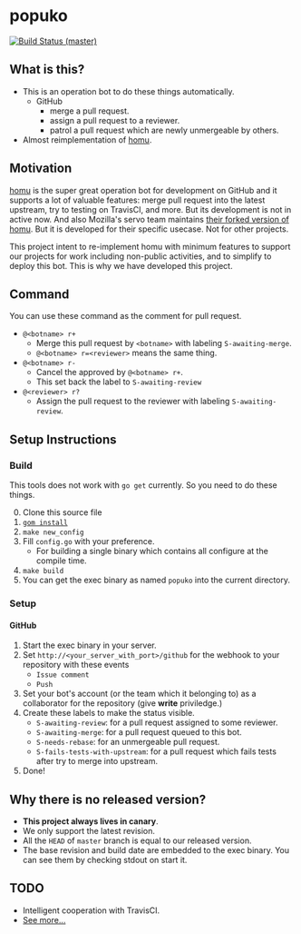 # popuko

[![Build Status (master)](https://travis-ci.org/karen-irc/popuko.svg?branch=master)](https://travis-ci.org/karen-irc/popuko)

## What is this?

- This is an operation bot to do these things automatically.
    - GitHub
        - merge a pull request.
        - assign a pull request to a reviewer.
        - patrol a pull request which are newly unmergeable by others.
- Almost reimplementation of [homu](https://github.com/barosl/homu).


## Motivation

[homu](https://github.com/barosl/homu) is the super great operation bot for development on GitHub
and it supports a lot of valuable features: merge pull request into the latest upstream, try to testing on TravisCI,
and more. But its development is not in active now. And also Mozilla's servo team maintains
[their forked version of homu](https://github.com/servo/homu). But it is developed for their specific usecase.
Not for other projects.

This project intent to re-implement homu with minimum features to support our projects for work including non-public activities,
and to simplify to deploy this bot. This is why we have developed this project.


## Command

You can use these command as the comment for pull request.

- `@<botname> r+`
    - Merge this pull request by `<botname>` with labeling `S-awaiting-merge`.
    - `@<botname> r=<reviewer>` means the same thing.
- `@<botname> r-`
    - Cancel the approved by `@<botname> r+`.
    - This set back the label to `S-awaiting-review`
- `@<reviewer> r?`
    - Assign the pull request to the reviewer with labeling `S-awaiting-review`.


## Setup Instructions


### Build

This tools does not work with `go get` currently.
So you need to do these things.

0. Clone this source file
1. [`gom install`](https://github.com/mattn/gom)
2. `make new_config`
3. Fill `config.go` with your preference.
    - For building a single binary which contains all configure at the compile time.
4. `make build`
5. You can get the exec binary as named `popuko` into the current directory.


### Setup

#### GitHub

1. Start the exec binary in your server.
2. Set `http://<your_server_with_port>/github` for the webhook to your repository with these events
    - `Issue comment`
    - `Push`
3. Set your bot's account (or the team which it belonging to) as a collaborator for the repository (give __write__ priviledge.)
4. Create these labels to make the status visible.
    - `S-awaiting-review`: for a pull request assigned to some reviewer.
    - `S-awaiting-merge`: for a pull request queued to this bot.
    - `S-needs-rebase`: for an unmergeable pull request.
    - `S-fails-tests-with-upstream`: for a pull request which fails tests after try to merge into upstream.
5. Done!


## Why there is no released version?

- __This project always lives in canary__.
- We only support the latest revision.
- All the `HEAD` of `master` branch is equal to our released version.
- The base revision and build date are embedded to the exec binary. You can see them by checking stdout on start it.


## TODO

- Intelligent cooperation with TravisCI.
- [See more...](https://github.com/karen-irc/popuko/issues)
